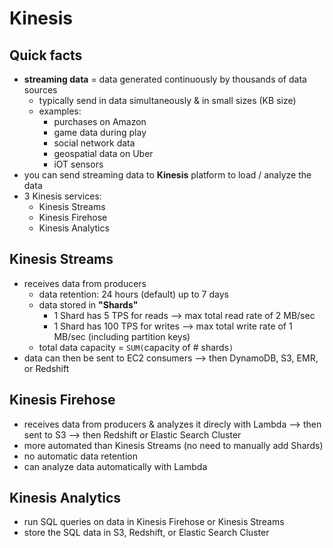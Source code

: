 # Kinesis

## Quick facts
- __streaming data__ = data generated continuously by thousands of data sources
  - typically send in data simultaneously & in small sizes (KB size)
  - examples:
    - purchases on Amazon
    - game data during play
    - social network data
    - geospatial data on Uber
    - iOT sensors
- you can send streaming data to __Kinesis__ platform to load / analyze the data
- 3 Kinesis services:
  - Kinesis Streams
  - Kinesis Firehose
  - Kinesis Analytics

## Kinesis Streams
- receives data from producers
  - data retention: 24 hours (default) up to 7 days
  - data stored in __"Shards"__
    - 1 Shard has 5 TPS for reads ⟶ max total read rate of 2 MB/sec
    - 1 Shard has 100 TPS for writes ⟶ max total write rate of 1 MB/sec (including partition keys)
  - total data capacity = `SUM(`capacity of # shards`)`
- data can then be sent to EC2 consumers ⟶ then DynamoDB, S3, EMR, or Redshift

## Kinesis Firehose
- receives data from producers & analyzes it direcly with Lambda ⟶ then sent to S3 ⟶ then Redshift or Elastic Search Cluster
- more automated than Kinesis Streams (no need to manually add Shards)
- no automatic data retention
- can analyze data automatically with Lambda

## Kinesis Analytics
- run SQL queries on data in Kinesis Firehose or Kinesis Streams
- store the SQL data in S3, Redshift, or Elastic Search Cluster